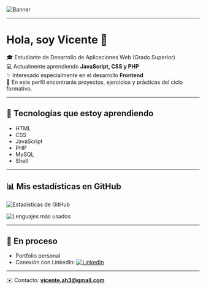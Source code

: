 ![Banner](https://capsule-render.vercel.app/api?type=rect&color=0a0f3d,1f1f2e&text=Welcome%20💻&fontColor=ffffff&fontSize=30&fontAlign=50&height=100)

---

# Hola, soy Vicente 👋

🎓 Estudiante de Desarrollo de Aplicaciones Web (Grado Superior)  
💻 Actualmente aprendiendo **JavaScript, CSS y PHP**  
✨ Interesado especialmente en el desarrollo **Frontend**  
📂 En este perfil encontrarás proyectos, ejercicios y prácticas del ciclo formativo.  

---

## 🚀 Tecnologías que estoy aprendiendo
- HTML  
- CSS  
- JavaScript  
- PHP  
- MySQL  
- Shell  

---

## 📊 Mis estadísticas en GitHub
![Estadísticas de GitHub](https://github-readme-stats.vercel.app/api?username=vicenttto&show_icons=true&theme=tokyonight)  

![Lenguajes más usados](https://github-readme-stats.vercel.app/api/top-langs/?username=vicenttto&layout=compact&theme=tokyonight)

---

## 📌 En proceso
- Portfolio personal  
- Conexión con LinkedIn: [![LinkedIn](https://img.shields.io/badge/LinkedIn-0A66C2?style=for-the-badge&logo=linkedin&logoColor=white)](www.linkedin.com/in/vicente-aparicio-b477332b7)

---

✉️ Contacto: **vicente.ah3@gmail.com**
